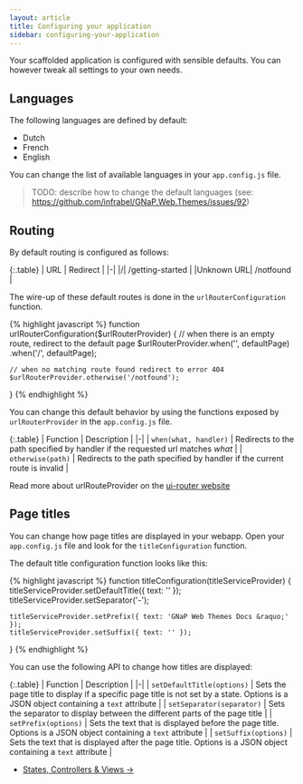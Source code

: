 ```yaml
---
layout: article
title: Configuring your application
sidebar: configuring-your-application
---
```


Your scaffolded application is configured with sensible defaults. You can however tweak all settings to your own needs.

## Languages

The following languages are defined by default:

* Dutch
* French
* English

You can change the list of available languages in your `app.config.js` file.

> TODO: describe how to change the default languages (see: https://github.com/infrabel/GNaP.Web.Themes/issues/92)

## Routing

By default routing is configured as follows: 

{:.table}
| URL | Redirect |
|-|
|/| /getting-started |
|Unknown URL| /notfound |

The wire-up of these default routes is done in the `urlRouterConfiguration` function.

{% highlight javascript %}
function urlRouterConfiguration($urlRouterProvider) {
    // when there is an empty route, redirect to the default page
    $urlRouterProvider.when('', defaultPage)
                      .when('/', defaultPage);

    // when no matching route found redirect to error 404
    $urlRouterProvider.otherwise('/notfound');
}
{% endhighlight %}

You can change this default behavior by using the functions exposed by `urlRouterProvider` in the `app.config.js` file.

{:.table}
| Function | Description |
|-|
| `when(what, handler)` | Redirects to the path specified by handler if the requested url matches *what* |
| `otherwise(path)` | Redirects to the path specified by handler if the current route is invalid |

Read more about urlRouteProvider on the [ui-router website](https://github.com/angular-ui/ui-router/wiki/URL-Routing#urlrouterprovider)

## Page titles

You can change how page titles are displayed in your webapp. Open your `app.config.js` file and look for the `titleConfiguration` function.

The default title configuration function looks like this:

{% highlight javascript %}
function titleConfiguration(titleServiceProvider) {
    titleServiceProvider.setDefaultTitle({ text: '' });
    titleServiceProvider.setSeparator('-');

    titleServiceProvider.setPrefix({ text: 'GNaP Web Themes Docs &raquo;' });
    titleServiceProvider.setSuffix({ text: '' });
}
{% endhighlight %}

You can use the following API to change how titles are displayed:

{:.table}
| Function | Description |
|-|
| `setDefaultTitle(options)` | Sets the page title to display if a specific page title is not set by a state. Options is a JSON object containing a `text` attribute |
| `setSeparator(separator)` | Sets the separator to display between the different parts of the page title |
| `setPrefix(options)` | Sets the text that is displayed before the page title. Options is a JSON object containing a `text` attribute |
| `setSuffix(options)` | Sets the text that is displayed after the page title. Options is a JSON object containing a `text` attribute |

<nav>
  <ul class="pager">
    <li class="next"><a href="{{ "states-controllers-views" | prepend: site.baseurl }}">States, Controllers &amp; Views <span aria-hidden="true">&rarr;</span></a></li>
  </ul>
</nav>
